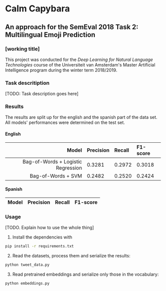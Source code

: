 # Calm Capybara
## An approach for the SemEval 2018 Task 2: Multilingual Emoji Prediction
### [working title]

This project was conducted for the *Deep Learning for Natural Language Technologies* course of the Universiteit van Amsterdam's
Master Artificial Intelligence program during the winter term 2018/2019. 

### Task descritiption

[TODO: Task description goes here]

### Results

The results are split up for the english and the spanish part of the data set. All models' performances were determined 
on the test set. 

#### English 

|  Model|Precision |Recall  |F1-score  |
|------:|:----------|:-------|:---------|
|Bag-of-Words + Logistic Regression | 0.3281 | 0.2972 | 0.3018 |
|Bag-of-Words + SVM  | 0.2482 | 0.2520 | 0.2424 |

#### Spanish

| Model | Precision | Recall | F1-score |
|------:|:----------|:-------|:---------|


### Usage

[TODO. Explain how to use the whole thing]

1. Install the dependencies with

```sh
pip install -r requirements.txt
```

2. Read the datasets, process them and serialize the results:

```sh
python tweet_data.py
```

3. Read pretrained embeddings and serialize only those in the vocabulary:

```sh
python embeddings.py
```